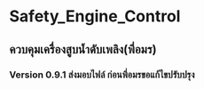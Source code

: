 # Safety_Engine_Control
## ควบคุมเครื่องสูบน้ำดับเพลิง(พี่อมร)
### Version 0.9.1 ส่งมอบไฟล์ ก่อนพี่อมรขอแก้ไขปรับปรุง
